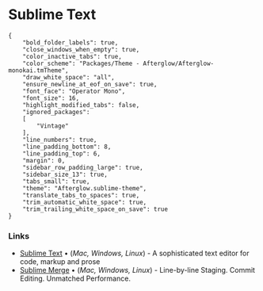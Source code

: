# Sublime Text

```
{
    "bold_folder_labels": true,
    "close_windows_when_empty": true,
    "color_inactive_tabs": true,
    "color_scheme": "Packages/Theme - Afterglow/Afterglow-monokai.tmTheme",
    "draw_white_space": "all",
    "ensure_newline_at_eof_on_save": true,
    "font_face": "Operator Mono",
    "font_size": 16,
    "highlight_modified_tabs": false,
    "ignored_packages":
    [
        "Vintage"
    ],
    "line_numbers": true,
    "line_padding_bottom": 8,
    "line_padding_top": 6,
    "margin": 0,
    "sidebar_row_padding_large": true,
    "sidebar_size_13": true,
    "tabs_small": true,
    "theme": "Afterglow.sublime-theme",
    "translate_tabs_to_spaces": true,
    "trim_automatic_white_space": true,
    "trim_trailing_white_space_on_save": true
}
```

### Links

- [Sublime Text](https://www.sublimetext.com/) &bull; (*Mac, Windows, Linux*) - A sophisticated text editor for code, markup and prose
- [Sublime Merge](https://www.sublimemerge.com/) &bull; (*Mac, Windows, Linux*) - Line-by-line Staging. Commit Editing. Unmatched Performance.
